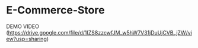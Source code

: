 # E-Commerce-Store

DEMO VIDEO (https://drive.google.com/file/d/1IZS8zzcwfJM_w5hW7V31jDuUjCVB_jZW/view?usp=sharing)
